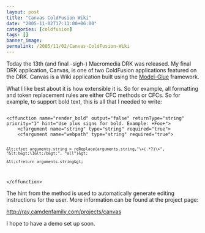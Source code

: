 ```yaml
---
layout: post
title: "Canvas ColdFusion Wiki"
date: "2005-11-02T17:11:00+06:00"
categories: [coldfusion]
tags: []
banner_image: 
permalink: /2005/11/02/Canvas-ColdFusion-Wiki
---
```


Today the 13th (and final -sigh-) Macromedia DRK was released. My final DRK application, Canvas, is one of two ColdFusion applications featured on the DRK. Canvas is a Wiki application built using the <a href="http://www.model-glue.com">Model-Glue</a> framework. 

What I like best about it is how extensible it is. So for example, all formatting and token replacement rules are either CFC methods or CFCs. So for example, to support bold text, this is all that I needed to write:

<code>
&lt;cffunction name="render_bold" output="false" returnType="string" priority="1" hint="Use plus signs for bold. Example: +Foo+"&gt;
	&lt;cfargument name="string" type="string" required="true"&gt;
	&lt;cfargument name="webpath" type="string" required="true"&gt;

	&lt;cfset arguments.string = reReplace(arguments.string,"\+(.*?)\+", "&lt;b&gt;\1&lt;/b&gt;", "all")&gt;
		
	&lt;cfreturn arguments.string&gt;	
&lt;/cffunction&gt;
</code>

The hint from the method is used to automatically generate editing instructions for the user. More information can be found at the project page:

<a href="http://ray.camdenfamily.com/projects/canvas">http://ray.camdenfamily.com/projects/canvas</a>

I hope to have a demo set up soon.